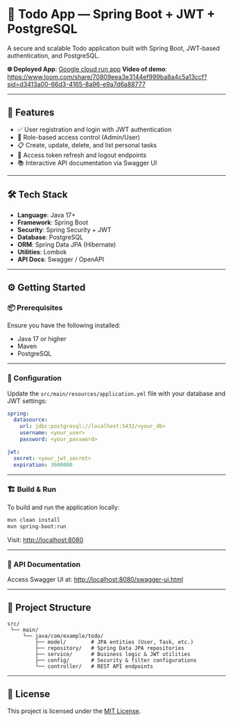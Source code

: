 # 📝 Todo App — Spring Boot + JWT + PostgreSQL

A secure and scalable Todo application built with Spring Boot, JWT-based authentication, and PostgreSQL.

**🌐 Deployed App**: [Google cloud run app](https://todo-app-413057889128.europe-west1.run.app)
**Video of demo**: https://www.loom.com/share/70809eea3e3144ef999ba8a4c5a13ccf?sid=d3413a00-66d3-4165-8a96-e9a7d6a88777

---

## 🚀 Features

- ✅ User registration and login with JWT authentication  
- 🔐 Role-based access control (Admin/User)  
- 📋 Create, update, delete, and list personal tasks  
- 🔄 Access token refresh and logout endpoints  
- 📚 Interactive API documentation via Swagger UI  

---

## 🛠 Tech Stack

- **Language**: Java 17+  
- **Framework**: Spring Boot  
- **Security**: Spring Security + JWT  
- **Database**: PostgreSQL  
- **ORM**: Spring Data JPA (Hibernate)  
- **Utilities**: Lombok  
- **API Docs**: Swagger / OpenAPI  

---

## ⚙️ Getting Started

### 📦 Prerequisites

Ensure you have the following installed:

- Java 17 or higher  
- Maven  
- PostgreSQL  

---

### 🧾 Configuration

Update the `src/main/resources/application.yml` file with your database and JWT settings:

```yaml
spring:
  datasource:
    url: jdbc:postgresql://localhost:5432/<your_db>
    username: <your_user>
    password: <your_password>

jwt:
  secret: <your_jwt_secret>
  expiration: 3600000
```

---

### 🏗 Build & Run

To build and run the application locally:

```bash
mvn clean install
mvn spring-boot:run
```

Visit: [http://localhost:8080](http://localhost:8080)

---

### 📘 API Documentation

Access Swagger UI at:
[http://localhost:8080/swagger-ui.html](http://localhost:8080/swagger-ui.html)

---

## 📂 Project Structure

```text
src/
 └── main/
     └── java/com/example/todo/
         ├── model/        # JPA entities (User, Task, etc.)
         ├── repository/   # Spring Data JPA repositories
         ├── service/      # Business logic & JWT utilities
         ├── config/       # Security & filter configurations
         └── controller/   # REST API endpoints
```

---

## 📄 License

This project is licensed under the [MIT License](LICENSE).
